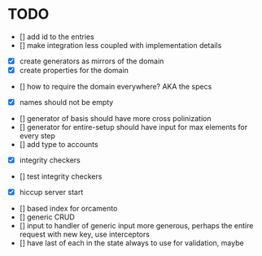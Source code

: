 # TODO

- [] add id to the entries
- [] make integration less coupled with implementation details
- [x] create generators as mirrors of the domain
- [x] create properties for the domain
- [] how to require the domain everywhere? AKA the specs
- [x] names should not be empty
- [] generator of basis should have more cross polinization
- [] generator for entire-setup should have input for max elements for every step
- [] add type to accounts
- [x] integrity checkers
- [] test integrity checkers
- [x] hiccup server start
- [] based index for orcamento
- [] generic CRUD
- [] input to handler of generic input more generous, perhaps the entire request with new key, use interceptors
- [] have last of each in the state always to use for validation, maybe
